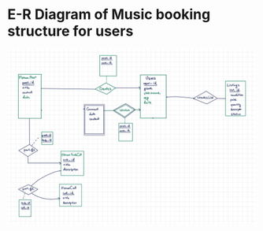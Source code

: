 # E-R Diagram of Music booking structure for users 

![alt text](https://github.com/MrPaterax/Band-booking/blob/main/Music%20Booking%20ER%20Diagram.jpg)
